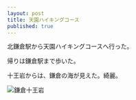 ```yaml
---
layout: post
title: 天園ハイキングコース
published: true
---
```

北鎌倉駅から天園ハイキングコースへ行った。

帰りは鎌倉駅まで歩いた。

十王岩からは、鎌倉の海が見えた。綺麗。

![鎌倉十王岩]({{site.baseurl}}/_posts/unnamed.jpg)


